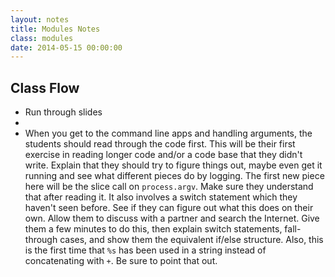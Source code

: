 ```yaml
---
layout: notes
title: Modules Notes
class: modules
date: 2014-05-15 00:00:00
---
```


## Class Flow

- Run through slides
- 
- When you get to the command line apps and handling arguments, the students
  should read through the code first. This will be their first exercise in
  reading longer code and/or a code base that they didn't write. Explain that
  they should try to figure things out, maybe even get it running and see what
  different pieces do by logging.
  The first new piece here will be the slice call on `process.argv`. Make sure
  they understand that after reading it.
  It also involves a switch statement which they haven't seen before. See if
  they can figure out what this does on their own. Allow them to discuss with a
  partner and search the Internet. Give them a few minutes to do this, then
  explain switch statements, fall-through cases, and show them the equivalent
  if/else structure.
  Also, this is the first time that `%s` has been used in a string instead of
  concatenating with `+`. Be sure to point that out.
